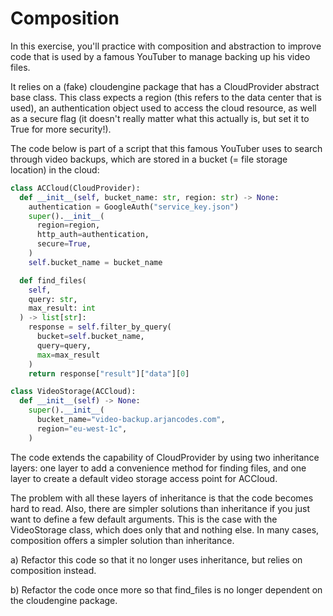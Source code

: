 # Composition
In this exercise, you'll practice with composition and abstraction to improve code that is used by a famous YouTuber to manage backing up his video files.

It relies on a (fake) cloudengine package that has a CloudProvider abstract base class. This class expects a region (this refers to the data center that is used), an authentication object used to access the cloud resource, as well as a secure flag (it doesn't really matter what this actually is, but set it to True for more security!).

The code below is part of a script that this famous YouTuber uses to search through video backups, which are stored in a bucket (= file storage location) in the cloud:

```python
class ACCloud(CloudProvider):
  def __init__(self, bucket_name: str, region: str) -> None:
    authentication = GoogleAuth("service_key.json")
    super().__init__(
      region=region,
      http_auth=authentication,
      secure=True,
    )
    self.bucket_name = bucket_name

  def find_files(
    self,
    query: str,
    max_result: int
  ) -> list[str]:
    response = self.filter_by_query(
      bucket=self.bucket_name,
      query=query,
      max=max_result
    )
    return response["result"]["data"][0]

class VideoStorage(ACCloud):
  def __init__(self) -> None:
    super().__init__(
      bucket_name="video-backup.arjancodes.com",
      region="eu-west-1c",
    )
```

The code extends the capability of CloudProvider by using two inheritance layers: one layer to add a convenience method for finding files, and one layer to create a default video storage access point for ACCloud.

The problem with all these layers of inheritance is that the code becomes hard to read. Also, there are simpler solutions than inheritance if you just want to define a few default arguments. This is the case with the VideoStorage class, which does only that and nothing else. In many cases, composition offers a simpler solution than inheritance.

a) Refactor this code so that it no longer uses inheritance, but relies on composition instead.

b) Refactor the code once more so that find_files is no longer dependent on the cloudengine package.